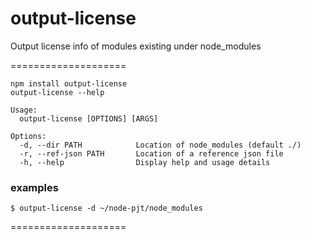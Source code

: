 # output-license
Output license info of modules existing under node_modules

====================
```
npm install output-license
output-license --help

Usage:
  output-license [OPTIONS] [ARGS]

Options:
  -d, --dir PATH            Location of node_modules (default ./)
  -r, --ref-json PATH       Location of a reference json file
  -h, --help                Display help and usage details
```

### examples
```
$ output-license -d ~/node-pjt/node_modules
```

====================
